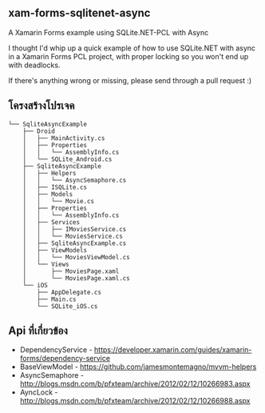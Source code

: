 ## xam-forms-sqlitenet-async

A Xamarin Forms example using SQLite.NET-PCL with Async

I thought I'd whip up a quick example of how to use SQLite.NET with async in a Xamarin Forms PCL project,
with proper locking so you won't end up with deadlocks.

If there's anything wrong or missing, please send through a pull request :)

## โครงสร้างโปรเจค

```
└── SqliteAsyncExample
    ├── Droid
    │   ├── MainActivity.cs
    │   ├── Properties
    │   │   └── AssemblyInfo.cs
    │   └── SQLite_Android.cs
    ├── SqliteAsyncExample
    │   ├── Helpers
    │   │   └── AsyncSemaphore.cs
    │   ├── ISQLite.cs
    │   ├── Models
    │   │   └── Movie.cs
    │   ├── Properties
    │   │   └── AssemblyInfo.cs
    │   ├── Services
    │   │   ├── IMoviesService.cs
    │   │   └── MoviesService.cs
    │   ├── SqliteAsyncExample.cs
    │   ├── ViewModels
    │   │   └── MoviesViewModel.cs
    │   └── Views
    │       ├── MoviesPage.xaml
    │       └── MoviesPage.xaml.cs
    └── iOS
        ├── AppDelegate.cs
        ├── Main.cs
        └── SQLite_iOS.cs
```

## Api ที่เกี่ยวข้อง

- DependencyService - https://developer.xamarin.com/guides/xamarin-forms/dependency-service
- BaseViewModel - https://github.com/jamesmontemagno/mvvm-helpers
- AsyncSemaphore - http://blogs.msdn.com/b/pfxteam/archive/2012/02/12/10266983.aspx
- AyncLock - http://blogs.msdn.com/b/pfxteam/archive/2012/02/12/10266988.aspx